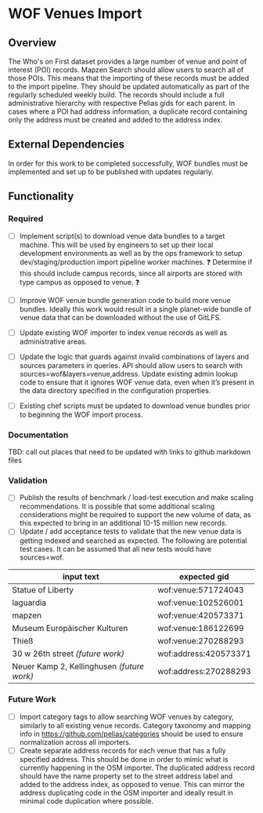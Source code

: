 # WOF Venues Import

## Overview

The Who's on First dataset provides a large number of venue and point of interest (POI) records. Mapzen Search should allow users to search all of those POIs. This means that the importing of these records must be added to the import pipeline. They should be updated automatically as part of the regularly scheduled weekly build. The records should include a full administrative hierarchy with respective Pelias gids for each parent. In cases where a POI had address information, a duplicate record containing only the address must be created and added to the address index.

## External Dependencies

In order for this work to be completed successfully, WOF bundles must be implemented and set up to be published with updates regularly.

## Functionality

### Required
- [ ] Implement script(s) to download venue data bundles to a target machine. This will be used by engineers to set up their local development environments as well as by the ops framework to setup dev/staging/production import pipeline worker machines. :question: Determine if this should include campus records, since all airports are stored with type campus as opposed to venue. :question:
		
- [ ] Improve WOF venue bundle generation code to build more venue bundles. Ideally this work would result in a single planet-wide bundle of venue data that can be downloaded without the use of GitLFS.
- [ ] Update existing WOF importer to index venue records as well as administrative areas.
- [ ] Update the logic that guards against invalid combinations of layers and sources parameters in queries. API should allow users to search with sources=wof&layers=venue,address.
Update existing admin lookup code to ensure that it ignores WOF venue data, even when it’s present in the data directory specified in the configuration properties.
- [ ] Existing chef scripts must be updated to download venue bundles prior to beginning the WOF import process.

### Documentation
TBD: call out places that need to be updated with links to github markdown files

### Validation
- [ ] Publish the results of benchmark / load-test execution and make scaling recommendations. It is possible that some additional scaling considerations might be required to support the new volume of data, as this expected to bring in an additional 10-15 million new records.
- [ ] Update / add acceptance tests to validate that the new venue data is getting indexed and searched as expected. The following are potential test cases. It can be assumed that all new tests would have sources=wof.

| input text | expected gid |
| --- | --- |
|Statue of Liberty | wof:venue:571724043|
|laguardia|wof:venue:102526001|
|mapzen|wof:venue:420573371|
|Museum Europäischer Kulturen|wof:venue:186122699|
|Thieß|wof:venue:270288293|
|30 w 26th street _(future work)_|wof:address:420573371|
|Neuer Kamp 2, Kellinghusen _(future work)_|wof:address:270288293|


### Future Work
- [ ] Import category tags to allow searching WOF venues by category, similarly to all existing venue records. Category taxonomy and mapping info in https://github.com/pelias/categories should be used to ensure normalization across all importers.
- [ ] Create separate address records for each venue that has a fully specified address. This should be done in order to mimic what is currently happening in the OSM importer. The duplicated address record should have the name property set to the street address label and added to the address index, as opposed to venue. This can mirror the address duplicating code in the OSM importer and ideally result in minimal code duplication where possible.
